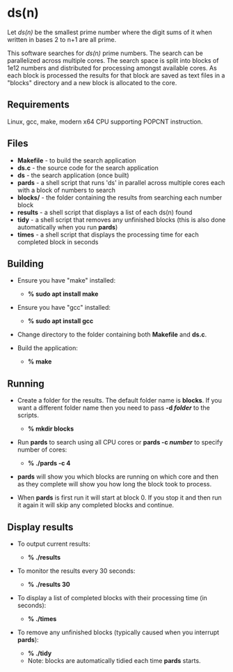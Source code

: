 # ds(n)
Let *ds(n)* be the smallest prime number where the digit sums of it when written in bases 2 to n+1 are all prime.

This software searches for *ds(n)* prime numbers. The search can be parallelized across multiple cores.
The search space is split into blocks of 1e12 numbers and distributed for processing amongst available cores.
As each block is processed the results for that block are saved as text files in a "blocks" directory and a new block is allocated to the core.

## Requirements
Linux, gcc, make, modern x64 CPU supporting POPCNT instruction.


## Files
* **Makefile** - to build the search application
* **ds.c**     - the source code for the search application
* **ds**       - the search application (once built)
* **pards**    - a shell script that runs 'ds' in parallel across multiple cores each with a block of numbers to search
* **blocks/**  - the folder containing the results from searching each number block
* **results**  - a shell script that displays a list of each ds(n) found
* **tidy**     - a shell script that removes any unfinished blocks (this is also done automatically when you run **pards**)
* **times**    - a shell script that displays the processing time for each completed block in seconds


## Building
* Ensure you have "make" installed: 
  * **% sudo apt install make**

* Ensure you have "gcc" installed:
  * **% sudo apt install gcc**

* Change directory to the folder containing both **Makefile** and **ds.c**.

* Build the application:
  * **% make**


## Running
* Create a folder for the results. The default folder name is **blocks**. If you want a different folder name then you need to pass **-d _folder_** to the scripts.
  * **% mkdir blocks**

* Run **pards** to search using all CPU cores or **pards -c _number_** to specify number of cores:
  * **% ./pards -c 4**

* **pards** will show you which blocks are running on which core and then as they complete will show you how long the block took to process.

* When **pards** is first run it will start at block 0. If you stop it and then run it again it will skip any completed blocks and continue.


## Display results
* To output current results:
  * **% ./results**

* To monitor the results every 30 seconds:
  * **% ./results 30**

* To display a list of completed blocks with their processing time (in seconds):
  * **% ./times**

* To remove any unfinished blocks (typically caused when you interrupt **pards**):
  * **% ./tidy**
  * Note: blocks are automatically tidied each time **pards** starts.

